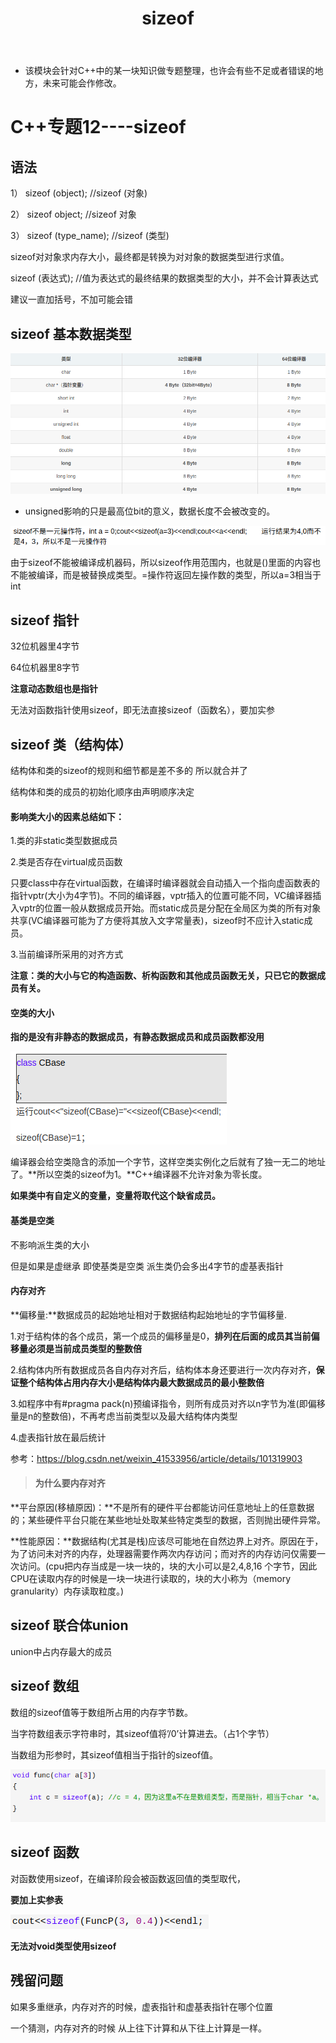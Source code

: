 ﻿---
layout: post
title:  "sizeof"
data: 星期六, 14. 三月 2020 03:51下午 
categories: C++
tags: 专题
---
* 该模块会针对C++中的某一块知识做专题整理，也许会有些不足或者错误的地方，未来可能会作修改。

# C++专题12----sizeof



## 语法
1）  sizeof (object);  //sizeof (对象)

2）  sizeof object;   //sizeof 对象

3）  sizeof (type_name);  //sizeof (类型)

sizeof对对象求内存大小，最终都是转换为对对象的数据类型进行求值。

sizeof (表达式); //值为表达式的最终结果的数据类型的大小，并不会计算表达式

建议一直加括号，不加可能会错

## sizeof 基本数据类型
![](https://github.com/LLLibra/LLLibra.github.io/raw/master/_posts/imgs/20200314-163355.png)

* unsigned影响的只是最高位bit的意义，数据长度不会被改变的。 

![](https://github.com/LLLibra/LLLibra.github.io/raw/master/_posts/imgs/20200314-161425.png)

由于sizeof不能被编译成机器码，所以sizeof作用范围内，也就是()里面的内容也不能被编译，而是被替换成类型。=操作符返回左操作数的类型，所以a=3相当于int

## sizeof 指针
32位机器里4字节

64位机器里8字节

**注意动态数组也是指针**

无法对函数指针使用sizeof，即无法直接sizeof（函数名），要加实参


## sizeof 类（结构体）

结构体和类的sizeof的规则和细节都是差不多的 所以就合并了

结构体和类的成员的初始化顺序由声明顺序决定

#### 影响类大小的因素总结如下：

1.类的非static类型数据成员

2.类是否存在virtual成员函数
>
只要class中存在virtual函数，在编译时编译器就会自动插入一个指向虚函数表的指针vptr(大小为4字节)。不同的编译器，vptr插入的位置可能不同，VC编译器插入vptr的位置一般从数据成员开始。而static成员是分配在全局区为类的所有对象共享(VC编译器可能为了方便将其放入文字常量表)，sizeof时不应计入static成员。

3.当前编译所采用的对齐方式

**注意：类的大小与它的构造函数、析构函数和其他成员函数无关，只已它的数据成员有关。**

#### 空类的大小
**指的是没有非静态的数据成员，有静态数据成员和成员函数都没用**

![](https://github.com/LLLibra/LLLibra.github.io/raw/master/_posts/imgs/20200314-155844.png)

编译器会给空类隐含的添加一个字节，这样空类实例化之后就有了独一无二的地址了。**所以空类的sizeof为1。**C++编译器不允许对象为零长度。

**如果类中有自定义的变量，变量将取代这个缺省成员。**

#### 基类是空类
不影响派生类的大小

但是如果是虚继承 即使基类是空类 派生类仍会多出4字节的虚基表指针

#### 内存对齐
**偏移量:**数据成员的起始地址相对于数据结构起始地址的字节偏移量. 

1.对于结构体的各个成员，第一个成员的偏移量是0，**排列在后面的成员其当前偏移量必须是当前成员类型的整数倍**

2.结构体内所有数据成员各自内存对齐后，结构体本身还要进行一次内存对齐，**保证整个结构体占用内存大小是结构体内最大数据成员的最小整数倍**

3.如程序中有#pragma pack(n)预编译指令，则所有成员对齐以n字节为准(即偏移量是n的整数倍)，不再考虑当前类型以及最大结构体内类型

4.虚表指针放在最后统计

参考：https://blog.csdn.net/weixin_41533956/article/details/101319903
> #### 为什么要内存对齐
>
**平台原因(移植原因)：**不是所有的硬件平台都能访问任意地址上的任意数据的；某些硬件平台只能在某些地址处取某些特定类型的数据，否则抛出硬件异常。
>
**性能原因：**数据结构(尤其是栈)应该尽可能地在自然边界上对齐。原因在于，为了访问未对齐的内存，处理器需要作两次内存访问；而对齐的内存访问仅需要一次访问。(cpu把内存当成是一块一块的，块的大小可以是2,4,8,16 个字节，因此CPU在读取内存的时候是一块一块进行读取的，块的大小称为（memory granularity）内存读取粒度。)

## sizeof  联合体union
union中占内存最大的成员

## sizeof 数组

数组的sizeof值等于数组所占用的内存字节数。

当字符数组表示字符串时，其sizeof值将’/0’计算进去。（占1个字节）

当数组为形参时，其sizeof值相当于指针的sizeof值。 

![](https://github.com/LLLibra/LLLibra.github.io/raw/master/_posts/imgs/20200314-162319.png)

## sizeof 函数
对函数使用sizeof，在编译阶段会被函数返回值的类型取代， 

**要加上实参表**

![](https://github.com/LLLibra/LLLibra.github.io/raw/master/_posts/imgs/20200314-164033.png)

**无法对void类型使用sizeof**


## 残留问题
如果多重继承，内存对齐的时候，虚表指针和虚基表指针在哪个位置

一个猜测，内存对齐的时候 从上往下计算和从下往上计算是一样。
